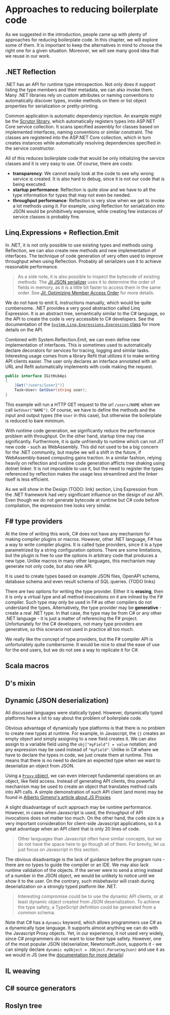 # Approaches to reducing boilerplate code

As we suggested in the introduction, people came up with plenty of approaches for reducing boilerplate code.
In this chapter, we will explore some of them.
It is important to keep the alternatives in mind to choose the right one for a given situation.
Moreover, we will see many good idea that we reuse in our work.

## .NET Reflection

.NET has an API for runtime type introspection.
Not only does it support listing the type members and their metadata, we can also invoke them.
Many .NET libraries rely on custom attributes or naming conventions to automatically discover types, invoke methods on them or list object properties for serialization or pretty-printing.

Common application is automatic dependency injection.
An example might be the [Scrutor library](https://github.com/khellang/Scrutor), which automatically registers types into ASP.NET Core service collection.
It scans specified assembly for classes based on implemented interfaces, naming conventions or similar constraint.
The classes are registered into the ASP.NET Core collection, which in turn creates instances while automatically resolving dependencies specified in the service constructor.

All of this reduces boilerplate code that would be only initializing the service classes and it is very easy to use.
Of course, there are costs:

* **transparency**: We cannot easily look at the code to see why wrong service is created. It is also hard to debug, since it is not our code that is being executed.
* **startup performance**: Reflection is quite slow and we have to all the type information for types that may not even be needed.
* **throughput performance**: Reflection is very slow when we get to invoke a lot methods using it. For example, using Reflection for serialization into JSON would be prohibitively expensive, while creating few instances of service classes is probably fine.

## Linq.Expressions + Reflection.Emit

In .NET, it is not only possible to use existing types and methods using Reflection, we can also create new methods and new implementation of interfaces.
The technique of code generation of very often used to improve throughput when using Reflection.
Probably all serializers use it to achieve reasonable performance.

> As a side note, it is also possible to inspect the bytecode of existing methods.
> The [Jil JSON serializer](https://github.com/kevin-montrose/Jil) uses it to determine the order of fields in memory, as it is a little bit faster to access them in the same order.
> See [Jil: Optimizing Member Access Order](https://github.com/kevin-montrose/Jil#optimizing-member-access-order) for more details.

We do not have to emit IL instructions manually, which would be quite cumbersome.
.NET provides a very good abstraction called Linq Expression.
It is an abstract tree, semantically similar to the C# language, so the API to create the code is very accessible to C# developers.
See the documentation of the [`System.Linq.Expressions.Expression` class](https://docs.microsoft.com/en-us/dotnet/api/system.linq.expressions.expression?view=netframework-4.7.2) for more details on the API.

Combined with System.Reflection.Emit, we can even define new implementation of interfaces.
This is sometimes used to automatically declare decorators for services for tracing, logging and similar tasks.
Interesting usage comes from a library Refit that utilizes it to make writing API clients easier.
The user only declares an interface annotated with an URL and Refit automatically implements with code making the request.

```csharp
public interface IGitHubApi
{
    [Get("/users/{user}")]
    Task<User> GetUser(string user);
}
```

This example will run a HTTP GET request to the url `/users/NAME` when we call `GetUser("NAME")`.
Of course, we have to define the methods and the input and output types (the `User` in this case), but otherwise the boilerplate is reduced to bare minimum.

With runtime code generation, we significantly reduce the performance problem with throughput.
On the other hand, startup time may rise significantly.
Furthermore, it is quite unfriendly to runtime which can not JIT new code - such as WebAssembly.
This did not used to be a big concern for the .NET community, but maybe we will a shift in the future, if WebAssembly-based computing gains traction.
In a similar fashion, relying heavily on reflection and runtime code generation afflicts tree shaking using dotnet linker.
It is not impossible to use it, but the need to register the types referenced by reflection makes the usage less streamlined and the linker itself is less efficient.

As we will show in the Design (TODO: link) section, Linq Expression from the .NET framework had very significant influence on the design of our API.
Even though we do not generate bytecode at runtime but C# code before compilation, the expression tree looks very similar.

## F# type providers

At the time of writing this work, C# does not have any mechanism for making compiler plugins or macros.
However, other .NET language, F# has a way to write compiler plugins.
It is called type providers, since it is a type parametrized by a string configuration options.
There are some limitations, but the plugin is free to use the options in arbitrary code that produces a new type.
Unlike macros in many other languages, this mechanism may generate not only code, but also new API.

It is used to create types based on example JSON files, OpenAPI schema, database schema and even result schema of SQL queries. (TODO links)

There are two options for writing the type provider.
Either it is **erasing**, then it is only a virtual type and all method invocations on it are inlined by the F# compiler.
Such type may only be used in F# as other compilers do not understand the types.
Alternatively, the type provider may be **generative** - create a real .NET type.
In that case, the type may be from C# or any other .NET language - it is just a matter of referencing the F# project.
Unfortunately for the C# developers, not many type providers are generative, so this scenario not used in practice all too much.

We really like the concept of type providers, but the F# compiler API is unfortunately quite cumbersome.
It would be nice to steal the ease of use for the end users, but we do not see a way to replicate it for C#.

## Scala macros



## D's mixin

## Dynamic (JSON deserialization)

All discussed languages were statically typed.
However, dynamically typed platforms have a lot to say about the problem of boilerplate code.

Obvious advantage of dynamically type platforms is that there is no problem to create new types at runtime.
For example, in Javascript, the `{}` creates an empty object and simply assigning to a new field creates it.
We can also assign to a variable field using the `obj["myField"] = value` notation; and any expression may be used instead of `"myField"`.
Unlike in C# where we have to declare the types in code, we just create them at runtime.
This means that there is no need to declare an expected type when we want to deserialize an object from JSON.

Using a [`Proxy` object](https://developer.mozilla.org/en-US/docs/Web/JavaScript/Reference/Global_Objects/Proxy), we can even intercept fundamental operations on an object, like field access.
Instead of generating API clients, this powerful mechanism may be used to create an object that translates method calls into API calls.
A simple demonstration of such API client (and more) may be found in [Alberto Gimeno's article about JS Proxies](https://medium.com/dailyjs/how-to-use-javascript-proxies-for-fun-and-profit-365579d4a9f8)

A slight disadvantage of such approach may be runtime performance.
However, in cases when Javascript is used, the throughput of API invocations does not matter too much.
On the other hand, the code size is a very important consideration for client-side Javascript applications, so it a great advantage when an API client that is only 20 lines of code.

> Other languages than Javascript often have similar concepts, but we do not have the space here to go though all of them.
> For brevity, let us just focus on Javascript in this section.

The obvious disadvantage is the lack of guidance before the program runs - there are no types to guide the compiler or an IDE.
We may also lack runtime validation of the objects.
If the server were to send a string instead of a number in the JSON object, we would be unlikely to notice until we show it to the user.
On the contrary, such misbehavior will crash during deserialization on a strongly typed platform like .NET.

> Interesting compromise could be to use the dynamic API clients, or at least dynamic object created from JSON deserialization.
> To achieve the type safety, a TypeScript definition could be generated from a common schema.

Note that C# has a `dynamic` keyword, which allows programmers use C# as a dynamically type language.
It supports almost anything we can do with the Javascript Proxy objects.
Yet, in our experience, it not used very widely, since C# programmers do not want to lose their type safety.
However, one of the most popular JSON (de)serializer, Newtonsoft.Json, supports it - we can simply declare `dynamic myObject = JObject.Parse(myJson)` and use it as we would in JS (see the [documentation for more details](https://www.newtonsoft.com/json/help/html/QueryJsonDynamic.htm))

## IL weaving

## C# source generators

## Roslyn tree
